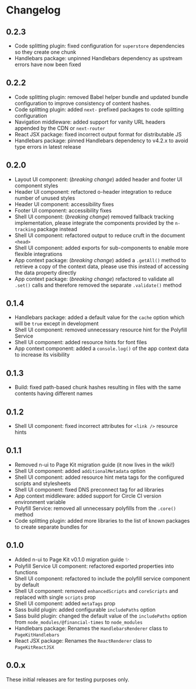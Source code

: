 # Changelog

## 0.2.3

- Code splitting plugin: fixed configuration for `superstore` dependencies so they create one chunk
- Handlebars package: unpinned Handlebars dependency as upstream errors have now been fixed

## 0.2.2

- Code splitting plugin: removed Babel helper bundle and updated bundle configuration to improve consistency of content hashes.
- Code splitting plugin: added `next-` prefixed packages to code splitting configuration
- Navigation middleware: added support for vanity URL headers appended by the CDN or `next-router`
- React JSX package: fixed incorrect output format for distributable JS
- Handlebars package: pinned Handlebars dependency to v4.2.x to avoid type errors in latest release

## 0.2.0

- Layout UI component: (_breaking change_) added header and footer UI component styles
- Header UI component: refactored o-header integration to reduce number of unused styles
- Header UI component: accessibility fixes
- Footer UI component: accessibility fixes
- Shell UI component: (_breaking change_) removed fallback tracking implementation, please integrate the components provided by the `n-tracking` package instead
- Shell UI component: refactored output to reduce cruft in the document `<head>`
- Shell UI component: added exports for sub-components to enable more flexible integrations
- App context package: (_breaking change_) added a `.getAll()` method to retrieve a copy of the context data, please use this instead of accessing the data property directly
- App context package: (_breaking change_) refactored to validate all `.set()` calls and therefore removed the separate `.validate()` method

## 0.1.4

- Handlebars package: added a default value for the `cache` option which will be `true` except in development
- Shell UI component: removed unnecessary resource hint for the Polyfill Service
- Shell UI component: added resource hints for font files
- App context component: added a `console.log()` of the app context data to increase its visibility

## 0.1.3

- Build: fixed path-based chunk hashes resulting in files with the same contents having different names

## 0.1.2

- Shell UI component: fixed incorrect attributes for `<link />` resource hints

## 0.1.1

- Removed n-ui to Page Kit migration guide (it now lives in the wiki!)
- Shell UI component: added `additionalMetadata` option
- Shell UI component: added resource hint meta tags for the configured scripts and stylesheets
- Shell UI component: fixed DNS preconnect tag for ad libraries
- App context middleware: added support for Circle CI version environment variable
- Polyfill Service: removed all unnecessary polyfills from the `.core()` method
- Code splitting plugin: added more libraries to the list of known packages to create separate bundles for

## 0.1.0

- Added n-ui to Page Kit v0.1.0 migration guide ✨
- Polyfill Service UI component: refactored exported properties into functions
- Shell UI component: refactored to include the polyfill service component by default
- Shell UI component: removed `enhancedScripts` and `coreScripts` and replaced with single `scripts` prop
- Shell UI component: added `metaTags` prop
- Sass build plugin: added configurable `includePaths` option
- Sass build plugin: changed the default value of the `includePaths` option from `node_modules/@financial-times` to `node_modules`
- Handlebars package: Renames the `HandlebarsRenderer` class to `PageKitHandlebars`
- React JSX package: Renames the `ReactRenderer` class to `PageKitReactJSX`

## 0.0.x

These initial releases are for testing purposes only.
